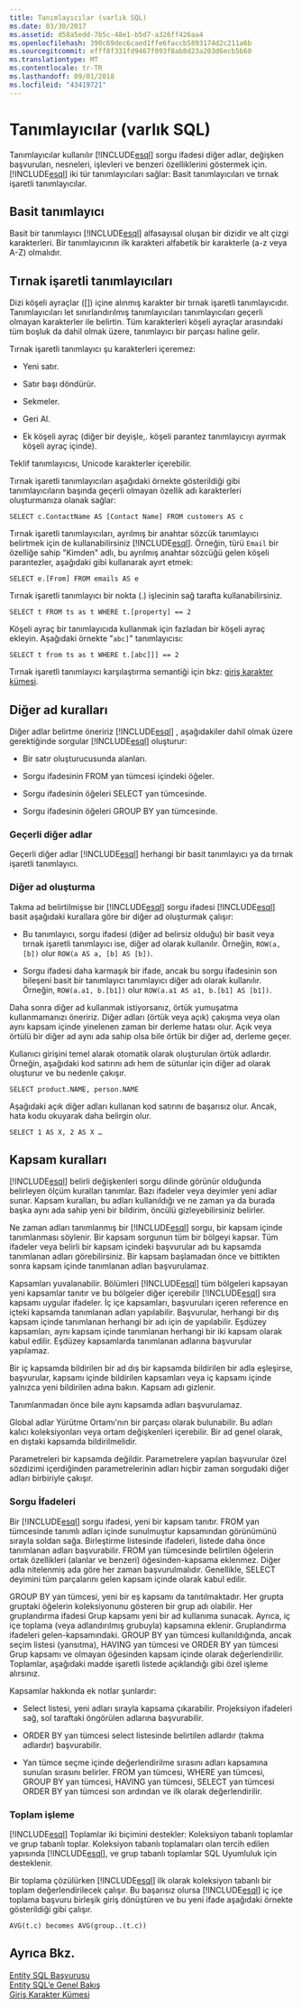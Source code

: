 ```yaml
---
title: Tanımlayıcılar (varlık SQL)
ms.date: 03/30/2017
ms.assetid: d58a5edd-7b5c-48e1-b5d7-a326ff426aa4
ms.openlocfilehash: 390c69dec6caed1ffe6faccb5893174d2c211a6b
ms.sourcegitcommit: efff8f331fd9467f093f8ab8d23a203d6ecb5b60
ms.translationtype: MT
ms.contentlocale: tr-TR
ms.lasthandoff: 09/01/2018
ms.locfileid: "43419721"
---
```

# <a name="identifiers-entity-sql"></a>Tanımlayıcılar (varlık SQL)
Tanımlayıcılar kullanılır [!INCLUDE[esql](../../../../../../includes/esql-md.md)] sorgu ifadesi diğer adlar, değişken başvuruları, nesneleri, işlevleri ve benzeri özelliklerini göstermek için. [!INCLUDE[esql](../../../../../../includes/esql-md.md)] iki tür tanımlayıcıları sağlar: Basit tanımlayıcıları ve tırnak işaretli tanımlayıcılar.  
  
## <a name="simple-identifiers"></a>Basit tanımlayıcı  
 Basit bir tanımlayıcı [!INCLUDE[esql](../../../../../../includes/esql-md.md)] alfasayısal oluşan bir dizidir ve alt çizgi karakterleri. Bir tanımlayıcının ilk karakteri alfabetik bir karakterle (a-z veya A-Z) olmalıdır.  
  
## <a name="quoted-identifiers"></a>Tırnak işaretli tanımlayıcıları  
 Dizi köşeli ayraçlar ([]) içine alınmış karakter bir tırnak işaretli tanımlayıcıdır. Tanımlayıcıları let sınırlandırılmış tanımlayıcıları tanımlayıcıları geçerli olmayan karakterler ile belirtin. Tüm karakterleri köşeli ayraçlar arasındaki tüm boşluk da dahil olmak üzere, tanımlayıcı bir parçası haline gelir.  
  
 Tırnak işaretli tanımlayıcı şu karakterleri içeremez:  
  
-   Yeni satır.  
  
-   Satır başı döndürür.  
  
-   Sekmeler.  
  
-   Geri Al.  
  
-   Ek köşeli ayraç (diğer bir deyişle,. köşeli parantez tanımlayıcıyı ayırmak köşeli ayraç içinde).  
  
 Teklif tanımlayıcısı, Unicode karakterler içerebilir.  
  
 Tırnak işaretli tanımlayıcıları aşağıdaki örnekte gösterildiği gibi tanımlayıcıların başında geçerli olmayan özellik adı karakterleri oluşturmanıza olanak sağlar:  
  
 `SELECT c.ContactName AS [Contact Name] FROM customers AS c`  
  
 Tırnak işaretli tanımlayıcıları, ayrılmış bir anahtar sözcük tanımlayıcı belirtmek için de kullanabilirsiniz [!INCLUDE[esql](../../../../../../includes/esql-md.md)]. Örneğin, türü `Email` bir özelliğe sahip "Kimden" adlı, bu ayrılmış anahtar sözcüğü gelen köşeli parantezler, aşağıdaki gibi kullanarak ayırt etmek:  
  
 `SELECT e.[From] FROM emails AS e`  
  
 Tırnak işaretli tanımlayıcı bir nokta (.) işlecinin sağ tarafta kullanabilirsiniz.  
  
 `SELECT t FROM ts as t WHERE t.[property] == 2`  
  
 Köşeli ayraç bir tanımlayıcıda kullanmak için fazladan bir köşeli ayraç ekleyin. Aşağıdaki örnekte "`abc]`" tanımlayıcısı:  
  
 `SELECT t from ts as t WHERE t.[abc]]] == 2`  
  
 Tırnak işaretli tanımlayıcı karşılaştırma semantiği için bkz: [giriş karakter kümesi](../../../../../../docs/framework/data/adonet/ef/language-reference/input-character-set-entity-sql.md).  
  
## <a name="aliasing-rules"></a>Diğer ad kuralları  
 Diğer adlar belirtme öneririz [!INCLUDE[esql](../../../../../../includes/esql-md.md)] , aşağıdakiler dahil olmak üzere gerektiğinde sorgular [!INCLUDE[esql](../../../../../../includes/esql-md.md)] oluşturur:  
  
-   Bir satır oluşturucusunda alanları.  
  
-   Sorgu ifadesinin FROM yan tümcesi içindeki öğeler.  
  
-   Sorgu ifadesinin öğeleri SELECT yan tümcesinde.  
  
-   Sorgu ifadesinin öğeleri GROUP BY yan tümcesinde.  
  
### <a name="valid-aliases"></a>Geçerli diğer adlar  
 Geçerli diğer adlar [!INCLUDE[esql](../../../../../../includes/esql-md.md)] herhangi bir basit tanımlayıcı ya da tırnak işaretli tanımlayıcı.  
  
### <a name="alias-generation"></a>Diğer ad oluşturma  
 Takma ad belirtilmişse bir [!INCLUDE[esql](../../../../../../includes/esql-md.md)] sorgu ifadesi [!INCLUDE[esql](../../../../../../includes/esql-md.md)] basit aşağıdaki kurallara göre bir diğer ad oluşturmak çalışır:  
  
-   Bu tanımlayıcı, sorgu ifadesi (diğer ad belirsiz olduğu) bir basit veya tırnak işaretli tanımlayıcı ise, diğer ad olarak kullanılır. Örneğin, `ROW(a, [b])` olur `ROW(a AS a, [b] AS [b])`.  
  
-   Sorgu ifadesi daha karmaşık bir ifade, ancak bu sorgu ifadesinin son bileşeni basit bir tanımlayıcı tanımlayıcı diğer adı olarak kullanılır. Örneğin, `ROW(a.a1, b.[b1])` olur `ROW(a.a1 AS a1, b.[b1] AS [b1])`.  
  
 Daha sonra diğer ad kullanmak istiyorsanız, örtük yumuşatma kullanmamanızı öneririz. Diğer adları (örtük veya açık) çakışma veya olan aynı kapsam içinde yinelenen zaman bir derleme hatası olur. Açık veya örtülü bir diğer ad aynı ada sahip olsa bile örtük bir diğer ad, derleme geçer.  
  
 Kullanıcı girişini temel alarak otomatik olarak oluşturulan örtük adlardır. Örneğin, aşağıdaki kod satırını adı hem de sütunlar için diğer ad olarak oluşturur ve bu nedenle çakışır.  
  
```  
SELECT product.NAME, person.NAME  
```  
  
 Aşağıdaki açık diğer adları kullanan kod satırını de başarısız olur. Ancak, hata kodu okuyarak daha belirgin olur.  
  
```  
SELECT 1 AS X, 2 AS X …  
```  
  
## <a name="scoping-rules"></a>Kapsam kuralları  
 [!INCLUDE[esql](../../../../../../includes/esql-md.md)] belirli değişkenleri sorgu dilinde görünür olduğunda belirleyen ölçüm kuralları tanımlar. Bazı ifadeler veya deyimler yeni adlar sunar. Kapsam kuralları, bu adları kullanıldığı ve ne zaman ya da burada başka aynı ada sahip yeni bir bildirim, öncülü gizleyebilirsiniz belirler.  
  
 Ne zaman adları tanımlanmış bir [!INCLUDE[esql](../../../../../../includes/esql-md.md)] sorgu, bir kapsam içinde tanımlanması söylenir. Bir kapsam sorgunun tüm bir bölgeyi kapsar. Tüm ifadeler veya belirli bir kapsam içindeki başvurular adı bu kapsamda tanımlanan adları görebilirsiniz. Bir kapsam başlamadan önce ve bittikten sonra kapsam içinde tanımlanan adları başvurulamaz.  
  
 Kapsamları yuvalanabilir. Bölümleri [!INCLUDE[esql](../../../../../../includes/esql-md.md)] tüm bölgeleri kapsayan yeni kapsamlar tanıtır ve bu bölgeler diğer içerebilir [!INCLUDE[esql](../../../../../../includes/esql-md.md)] sıra kapsamı uygular ifadeler. İç içe kapsamları, başvuruları içeren reference en içteki kapsamda tanımlanan adları yapılabilir. Başvurular, herhangi bir dış kapsam içinde tanımlanan herhangi bir adı için de yapılabilir. Eşdüzey kapsamları, aynı kapsam içinde tanımlanan herhangi bir iki kapsam olarak kabul edilir. Eşdüzey kapsamlarda tanımlanan adlarına başvurular yapılamaz.  
  
 Bir iç kapsamda bildirilen bir ad dış bir kapsamda bildirilen bir adla eşleşirse, başvurular, kapsamı içinde bildirilen kapsamları veya iç kapsamı içinde yalnızca yeni bildirilen adına bakın. Kapsam adı gizlenir.  
  
 Tanımlanmadan önce bile aynı kapsamda adları başvurulamaz.  
  
 Global adlar Yürütme Ortamı'nın bir parçası olarak bulunabilir. Bu adları kalıcı koleksiyonları veya ortam değişkenleri içerebilir. Bir ad genel olarak, en dıştaki kapsamda bildirilmelidir.  
  
 Parametreleri bir kapsamda değildir. Parametrelere yapılan başvurular özel sözdizimi içerdiğinden parametrelerinin adları hiçbir zaman sorgudaki diğer adları birbiriyle çakışır.  
  
### <a name="query-expressions"></a>Sorgu İfadeleri  
 Bir [!INCLUDE[esql](../../../../../../includes/esql-md.md)] sorgu ifadesi, yeni bir kapsam tanıtır. FROM yan tümcesinde tanımlı adları içinde sunulmuştur kapsamından görünümünü sırayla soldan sağa. Birleştirme listesinde ifadeleri, listede daha önce tanımlanan adları başvurabilir. FROM yan tümcesinde belirtilen öğelerin ortak özellikleri (alanlar ve benzeri) öğesinden-kapsama eklenmez. Diğer adla nitelenmiş ada göre her zaman başvurulmalıdır. Genellikle, SELECT deyimini tüm parçalarını gelen kapsam içinde olarak kabul edilir.  
  
 GROUP BY yan tümcesi, yeni bir eş kapsamı da tanıtılmaktadır. Her grupta gruptaki öğelerin koleksiyonunu gösteren bir grup adı olabilir. Her gruplandırma ifadesi Grup kapsamı yeni bir ad kullanıma sunacak. Ayrıca, iç içe toplama (veya adlandırılmış grubuyla) kapsamına eklenir. Gruplandırma ifadeleri gelen-kapsamındaki. GROUP BY yan tümcesi kullanıldığında, ancak seçim listesi (yansıtma), HAVING yan tümcesi ve ORDER BY yan tümcesi Grup kapsamı ve olmayan öğesinden kapsam içinde olarak değerlendirilir. Toplamlar, aşağıdaki madde işaretli listede açıklandığı gibi özel işleme alırsınız.  
  
 Kapsamlar hakkında ek notlar şunlardır:  
  
-   Select listesi, yeni adları sırayla kapsama çıkarabilir. Projeksiyon ifadeleri sağ, sol taraftaki öngörülen adlarına başvurabilir.  
  
-   ORDER BY yan tümcesi select listesinde belirtilen adlardır (takma adlardır) başvurabilir.  
  
-   Yan tümce seçme içinde değerlendirilme sırasını adları kapsamına sunulan sırasını belirler. FROM yan tümcesi, WHERE yan tümcesi, GROUP BY yan tümcesi, HAVING yan tümcesi, SELECT yan tümcesi ORDER BY yan tümcesi son ardından ve ilk olarak değerlendirilir.  
  
### <a name="aggregate-handling"></a>Toplam işleme  
 [!INCLUDE[esql](../../../../../../includes/esql-md.md)] Toplamlar iki biçimini destekler: Koleksiyon tabanlı toplamlar ve grup tabanlı toplar. Koleksiyon tabanlı toplamaları olan tercih edilen yapısında [!INCLUDE[esql](../../../../../../includes/esql-md.md)], ve grup tabanlı toplamlar SQL Uyumluluk için desteklenir.  
  
 Bir toplama çözülürken [!INCLUDE[esql](../../../../../../includes/esql-md.md)] ilk olarak koleksiyon tabanlı bir toplam değerlendirilecek çalışır. Bu başarısız olursa [!INCLUDE[esql](../../../../../../includes/esql-md.md)] iç içe toplama başvuru birleşik giriş dönüştüren ve bu yeni ifade aşağıdaki örnekte gösterildiği gibi çalışır.  
  
 `AVG(t.c) becomes AVG(group..(t.c))`  
  
## <a name="see-also"></a>Ayrıca Bkz.  
 [Entity SQL Başvurusu](../../../../../../docs/framework/data/adonet/ef/language-reference/entity-sql-reference.md)  
 [Entity SQL’e Genel Bakış](../../../../../../docs/framework/data/adonet/ef/language-reference/entity-sql-overview.md)  
 [Giriş Karakter Kümesi](../../../../../../docs/framework/data/adonet/ef/language-reference/input-character-set-entity-sql.md)

